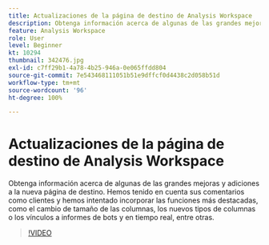 ```yaml
---
title: Actualizaciones de la página de destino de Analysis Workspace
description: Obtenga información acerca de algunas de las grandes mejoras y adiciones a la nueva página de destino. Hemos tenido en cuenta sus comentarios como clientes y hemos intentado incorporar las funciones más destacadas, como el cambio de tamaño de las columnas, los nuevos tipos de columnas o los vínculos a informes de bots y en tiempo real, entre otras.
feature: Analysis Workspace
role: User
level: Beginner
kt: 10294
thumbnail: 342476.jpg
exl-id: c7ff29b1-4a78-4b25-946a-0e065ffdd804
source-git-commit: 7e543468111051b51e9dffcf0d4438c2d058b51d
workflow-type: tm+mt
source-wordcount: '96'
ht-degree: 100%

---
```


# Actualizaciones de la página de destino de Analysis Workspace

Obtenga información acerca de algunas de las grandes mejoras y adiciones a la nueva página de destino. Hemos tenido en cuenta sus comentarios como clientes y hemos intentado incorporar las funciones más destacadas, como el cambio de tamaño de las columnas, los nuevos tipos de columnas o los vínculos a informes de bots y en tiempo real, entre otras.

>[!VIDEO](https://video.tv.adobe.com/v/342476/?quality=12&learn=on)
